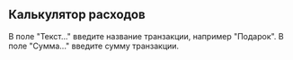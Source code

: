 ## Калькулятор расходов

В поле "Текст..." введите название транзакции, например "Подарок".
В поле "Сумма..." введите сумму транзакции.